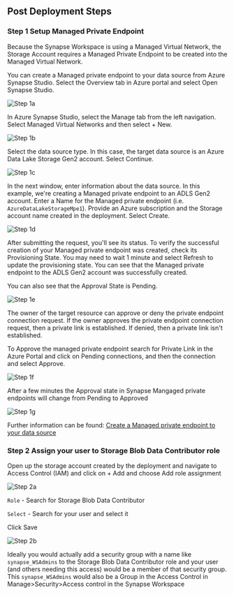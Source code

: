 ## Post Deployment Steps

### Step 1 Setup Managed Private Endpoint

Because the Synapse Workspace is using a Managed Virtual Network, the Storage Account requires a Managed Private Endpoint to be created into the Managed Virtual Network.

You can create a Managed private endpoint to your data source from Azure Synapse Studio. Select the Overview tab in Azure portal and select Open Synapse Studio.

![Step 1a](https://raw.githubusercontent.com/DataSnowman/analytics-accelerator/main/images/1a.png)

In Azure Synapse Studio, select the Manage tab from the left navigation. Select Managed Virtual Networks and then select + New.

![Step 1b](https://raw.githubusercontent.com/DataSnowman/analytics-accelerator/main/images/1b.png)

Select the data source type. In this case, the target data source is an Azure Data Lake Storage Gen2 account. Select Continue.

![Step 1c](https://raw.githubusercontent.com/DataSnowman/analytics-accelerator/main/images/1c.png)

In the next window, enter information about the data source. In this example, we're creating a Managed private endpoint to an ADLS Gen2 account. Enter a Name for the Managed private endpoint (i.e. `AzureDataLakeStorageMpe1`). Provide an Azure subscription and the Storage account name created in the deployment. Select Create.

![Step 1d](https://raw.githubusercontent.com/DataSnowman/analytics-accelerator/main/images/1d.png)

After submitting the request, you'll see its status. To verify the successful creation of your Managed private endpoint was created, check its Provisioning State. You may need to wait 1 minute and select Refresh to update the provisioning state. You can see that the Managed private endpoint to the ADLS Gen2 account was successfully created.

You can also see that the Approval State is Pending.

![Step 1e](https://raw.githubusercontent.com/DataSnowman/analytics-accelerator/main/images/1e.png)

The owner of the target resource can approve or deny the private endpoint connection request. If the owner approves the private endpoint connection request, then a private link is established. If denied, then a private link isn't established.

To Approve the managed private endpoint search for Private Link in the Azure Portal and click on Pending connections, and then the connection and select Approve.  

![Step 1f](https://raw.githubusercontent.com/DataSnowman/analytics-accelerator/main/images/1f.png)

After a few minutes the Approval state in Synapse Mangaged private endpoints will change from Pending to Approved

![Step 1g](https://raw.githubusercontent.com/DataSnowman/analytics-accelerator/main/images/1g.png)

Further information can be found: [Create a Managed private endpoint to your data source](https://docs.microsoft.com/en-us/azure/synapse-analytics/security/how-to-create-managed-private-endpoints)

### Step 2 Assign your user to Storage Blob Data Contributor role

Open up the storage account created by the deployment and navigate to Access Control (IAM) and click on + Add and choose Add role assignment

![Step 2a](https://raw.githubusercontent.com/DataSnowman/analytics-accelerator/main/images/2a.png)

`Role` - Search for Storage Blob Data Contributor

`Select` - Search for your user and select it

Click Save

![Step 2b](https://raw.githubusercontent.com/DataSnowman/analytics-accelerator/main/images/2b.png)

Ideally you would actually add a security group with a name like `synapse_WSAdmins` to the Storage Blob Data Contributor role and your user (and others needing this access) would be a member of that security group.  This `synapse_WSAdmins` would also be a Group in the Access Control in Manage>Security>Access control in the Synapse Workspace